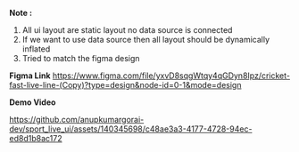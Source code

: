 **Note :**
1. All ui layout are static layout no data source is connected
2. If we want to use data source then all layout should be dynamically inflated
3. Tried to match the figma design

**Figma Link**
https://www.figma.com/file/yxvD8sqgWtqy4qGDyn8Ipz/cricket-fast-live-line-(Copy)?type=design&node-id=0-1&mode=design

**Demo Video**

https://github.com/anupkumargorai-dev/sport_live_ui/assets/140345698/c48ae3a3-4177-4728-94ec-ed8d1b8ac172

